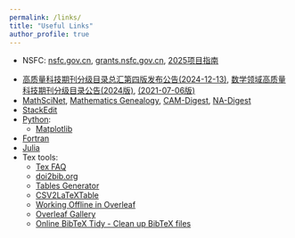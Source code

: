 ```yaml
---
permalink: /links/
title: "Useful Links"
author_profile: true
---
```



* NSFC: [nsfc.gov.cn](https://www.nsfc.gov.cn), [grants.nsfc.gov.cn](https://grants.nsfc.gov.cn), [2025项目指南](https://www.nsfc.gov.cn/publish/portal0/xmzn/2025/qy/)


<!--
* 国家自然科学基金委员会 [https://www.nsfc.gov.cn](https://www.nsfc.gov.cn)、科学基金网络信息系统登录平台 [https://grants.nsfc.gov.cn](https://grants.nsfc.gov.cn)
  - [2024年度国家自然科学基金项目指南](https://www.nsfc.gov.cn/publish/portal0/tab1503/) (2024-01-11)
  - [关于2024年度国家自然科学基金项目申请与结题等有关事项的通告](https://www.nsfc.gov.cn/publish/portal0/tab434/info91506.htm) (2024-01-09)
  - [中国科学报：自然科学基金委公布多项改革措施](https://www.nsfc.gov.cn/publish/portal0/tab440/info91256.htm) (2023-12-20)
* 科技政策要闻:
  - [中共中央办公厅 国务院办公厅印发《关于进一步加强青年科技人才培养和使用的若干措施》](https://www.gov.cn/yaowen/liebiao/202308/content_6900452.htm) (2023-08-27)【[图解](https://www.gov.cn/zhengce/jiedu/tujie/202308/content_6900481.htm)】【[科技部负责同志解读](https://www.gov.cn/zhengce/202308/content_6900458.htm)】
  - 人才评价破”四唯“、教育评价破“五唯”:
    - [科技部等八部门印发《关于开展科技人才评价改革试点的工作方案》的通知](https://www.most.gov.cn/xxgk/xinxifenlei/fdzdgknr/qtwj/qtwj2022/202211/t20221109_183356.html) (2022-11-09)【[政策解读](https://www.most.gov.cn/xxgk/xinxifenlei/fdzdgknr/fgzc/zcjd/202211/t20221109_183357.html)】
    - [中共中央 国务院印发《深化新时代教育评价改革总体方案》](https://www.gov.cn/zhengce/2020-10/13/content_5551032.htm) (2020-10-13) 【[图表](https://www.gov.cn/xinwen/2020-10/14/content_5551352.htm)】【[教育部负责人答记者问](https://www.gov.cn/zhengce/2020-10/14/content_5551355.htm)】【[解读](https://www.gov.cn/zhengce/2020-10/14/content_5551154.htm)】【[五“破”五“立”: 重点任务](https://www.gov.cn/xinwen/2020-10/13/content_5551079.htm)】
    - [中共中央办公厅 国务院办公厅印发《关于深化项目评审、人才评价、机构评估改革的意见》](https://www.gov.cn/zhengce/2018-07/03/content_5303251.htm) (2018-07-03) 【[科技部新闻通气会解读](https://www.gov.cn/zhengce/2018-07/06/content_5303921.htm)】【[拒绝“帽子多”、避免“一刀切”——三大焦点透视](https://www.gov.cn/zhengce/2018-07/05/content_5303885.htm)】
-->

* [高质量科技期刊分级目录总汇第四版发布公告(2024-12-13)](https://www.cast.org.cn/xkx/xw/tzgg/kjcx/art/2024/art_832237629.html), [数学领域高质量科技期刊分级目录公告(2024版)](https://www.cms.org.cn/Home/notices/notices_details/id/1240.html), [(2021-07-06版)](https://www.cms.org.cn/home/notices/notices_details/id/222.html)
* [MathSciNet](http://www.ams.org/mathscinet/), [Mathematics Genealogy](https://www.genealogy.math.ndsu.nodak.edu/id.php?id=287101), [CAM-Digest](https://www.polyu.edu.hk/ama/CAM/cam-net/), [NA-Digest](https://na-digest.coecis.cornell.edu/na-digest-html/)
* [StackEdit](https://stackedit.io)
* [Python](https://www.python.org):
  - [Matplotlib](https://matplotlib.org)
* [Fortran](https://fortran-lang.org)
* [Julia](https://julialang.org)
* Tex tools:
  - [Tex FAQ](https://texfaq.org/#errors)
  - [doi2bib.org](https://www.doi2bib.org)
  - [Tables Generator](https://www.tablesgenerator.com)
  - [CSV2LaTeXTable](http://tableconvert.com/csv-to-latex)
  - [Working Offline in Overleaf](https://www.overleaf.com/learn/how-to/Working_Offline_in_Overleaf)
  - [Overleaf Gallery](https://www.overleaf.com/gallery)
  - [Online BibTeX Tidy - Clean up BibTeX files](https://flamingtempura.github.io/bibtex-tidy)


